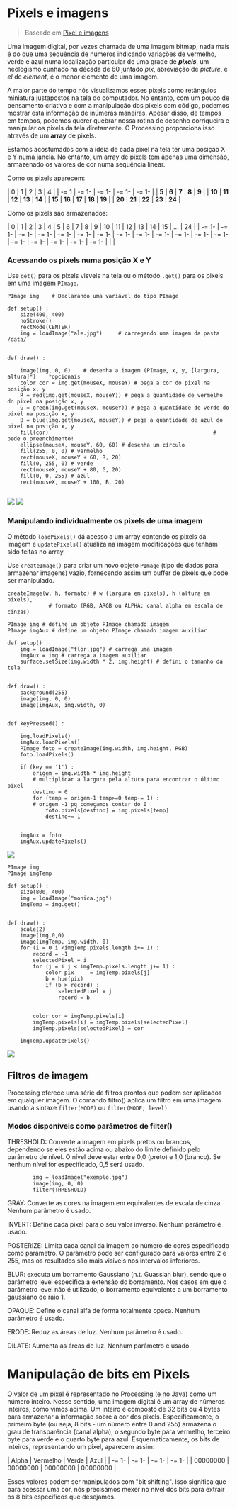# Pixels e imagens
> Baseado em [Pixel e imagens](https://github.com/arteprog/programacao-criativa/blob/master/conteudo/pixels-e-imagens.md)

Uma imagem digital, por vezes chamada de uma imagem bitmap, nada mais é do que uma sequência de números indicando variações de vermelho, verde e azul numa localização particular de uma grade de ***pixels***, um neologismo cunhado na década de 60 juntado *pix*, abreviação de *picture*, e *el* de *element*, é o menor elemento de uma imagem.

A maior parte do tempo nós visualizamos esses pixels como retângulos miniatura justapostos na tela do computador. No entanto, com um pouco de pensamento criativo e com a manipulação dos pixels com código, podemos mostrar esta informação de inúmeras maneiras. Apesar disso, de tempos em tempos, podemos querer quebrar nossa rotina de desenho corriqueira e manipular os pixels da tela diretamente. O Processing proporciona isso através de um **array** de pixels.

Estamos acostumados com a ideia de cada pixel na tela ter uma posição X e Y numa janela. No entanto, um array de pixels tem apenas uma dimensão, armazenado os valores de cor numa sequência linear.
        
Como os pixels aparecem:

| 0 | 1 | 2 | 3 | 4 |
| -= 1 | -= 1- | -= 1- | -= 1- | -= 1- |
| **5** | **6** | **7** | **8** | **9** |
| **10** | **11** | **12** | **13** | **14** |
| **15** | **16** | **17** | **18** | **19** |
| **20** | **21** | **22** | **23** | **24** |


Como os pixels são armazenados:

| 0 | 1 | 2 | 3 | 4 | 5 | 6 | 7 | 8 | 9 | 10 | 11 | 12 | 13 | 14 | 15 | ... | 24 |
| -= 1- | -= 1- | -= 1- | -= 1- | -= 1- | -= 1- | -= 1- | -= 1- | -= 1- | -= 1- | -= 1- | -= 1- | -= 1- | -= 1- | -= 1- | -= 1- | -= 1- | -= 1- |
| |

### Acessando os pixels numa posição X e Y

Use `get()` para os pixels visveis na tela ou o método `.get()` para os pixels em uma imagem `PImage`.

```pyde
PImage img    # Declarando uma variável do tipo PImage

def setup() :
    size(400, 400)
    noStroke()
    rectMode(CENTER)
    img = loadImage("ale.jpg")     # carregando uma imagem da pasta /data/


def draw() :

    image(img, 0, 0)    # desenha a imagem (PImage, x, y, [largura, altura]*)    *opcionais 
    color cor = img.get(mouseX, mouseY) # pega a cor do pixel na posição x, y
    R = red(img.get(mouseX, mouseY)) # pega a quantidade de vermelho do pixel na posição x, y
    G = green(img.get(mouseX, mouseY)) # pega a quantidade de verde do pixel na posição x, y
    B = blue(img.get(mouseX, mouseY)) # pega a quantidade de azul do pixel na posição x, y
    fill(cor)                                                    # pede o preenchimento!
    ellipse(mouseX, mouseY, 60, 60) # desenha um círculo
    fill(255, 0, 0) # vermelho
    rect(mouseX, mouseY + 60, R, 20) 
    fill(0, 255, 0) # verde
    rect(mouseX, mouseY + 80, G, 20)
    fill(0, 0, 255) # azul
    rect(mouseX, mouseY + 100, B, 20)


```

![](https://github.com/arteprog/programacao-criativa/blob/master/assets/imagens/get008.jpg?raw=True) ![](https://github.com/arteprog/programacao-criativa/blob/master/assets/imagens/get017.jpg?raw=True)

### Manipulando individualmente os pixels de uma imagem 

O método `loadPixels()` dá acesso a um array contendo os pixels da imagem e `updatePixels()` atualiza na imagem modificações que tenham sido feitas no array.

Use `createImage()` para criar um novo objeto `PImage` (tipo de dados para armazenar imagens) vazio, fornecendo assim um buffer de pixels que pode ser manipulado.

```
createImage(w, h, formato) # w (largura em pixels), h (altura em pixels),
             # formato (RGB, ARGB ou ALPHA: canal alpha em escala de cinzas)        
```

```pyde
PImage img # define um objeto PImage chamado imagem 
PImage imgAux # define um objeto PImage chamado imagem auxiliar

def setup() : 
    img = loadImage("flor.jpg") # carrega uma imagem
    imgAux = img # carrega a imagem auxiliar
    surface.setSize(img.width * 2, img.height) # defini o tamanho da tela


def draw() :
    background(255)
    image(img, 0, 0)
    image(imgAux, img.width, 0)


def keyPressed() :

    img.loadPixels()
    imgAux.loadPixels()
    PImage foto = createImage(img.width, img.height, RGB)
    foto.loadPixels()

    if (key == '1') :
        origem = img.width * img.height
        # multiplicar a largura pela altura para encontrar o último pixel
        destino = 0     
        for (temp = origem-1 temp>=0 temp-= 1) :
        # origem -1 pq começamos contar do 0
            foto.pixels[destino] = img.pixels[temp]
            destino+= 1
        
    
    imgAux = foto
    imgAux.updatePixels()

```

![](https://github.com/arteprog/programacao-criativa/blob/master/assets/imagens/pixel01.png?raw=True)

```pyde
PImage img
PImage imgTemp

def setup() :
    size(800, 400)
    img = loadImage("monica.jpg")
    imgTemp = img.get()


def draw() :
    scale(2)
    image(img,0,0)
    image(imgTemp, img.width, 0)
    for (i = 0 i <imgTemp.pixels.length i+= 1) :
        record = -1 
        selectedPixel = i 
        for (j = i j < imgTemp.pixels.length j+= 1) :
            color pix     = imgTemp.pixels[j] 
            b = hue(pix) 
            if (b > record) :
                selectedPixel = j 
                record = b
            
        
        color cor = imgTemp.pixels[i]
        imgTemp.pixels[i] = imgTemp.pixels[selectedPixel]
        imgTemp.pixels[selectedPixel] = cor
    
    imgTemp.updatePixels()

```

![](https://github.com/arteprog/programacao-criativa/blob/master/assets/imagens/pixe02.png?raw=True)

## Filtros de imagem

Processing oferece uma série de filtros prontos que podem ser aplicados em qualquer imagem. O comando filtro() aplica um filtro em uma imagem usando a sintaxe `filter(MODE)` ou `filter(MODE, level)`

### Modos disponíveis como parâmetros de filter()

THRESHOLD: Converte a imagem em pixels pretos ou brancos, dependendo se eles estão acima ou abaixo do limite definido pelo parâmetro de nível. O nível deve estar entre 0,0 (preto) e 1,0 (branco). Se nenhum nível for especificado, 0,5 será usado.
```PImage img
        img = loadImage("exemplo.jpg")
        image(img, 0, 0)
        filter(THRESHOLD)
```
        
GRAY: Converte as cores na imagem em equivalentes de escala de cinza. Nenhum parâmetro é usado.

INVERT: Define cada pixel para o seu valor inverso. Nenhum parâmetro é usado.

POSTERIZE: Limita cada canal da imagem ao número de cores especificado como parâmetro. O parâmetro pode ser configurado para valores entre 2 e 255, mas os resultados são mais visíveis nos intervalos inferiores.

BLUR: executa um borramento Gaussiano (n.t. Guassian blur), sendo que o parâmetro level especifica a extensão do borramento. Nos casos em que o parâmetro level não é utilizado, o borramento equivalente a um borramento gaussiano de raio 1.

OPAQUE: Define o canal alfa de forma totalmente opaca. Nenhum parâmetro é usado.

ERODE: Reduz as áreas de luz. Nenhum parâmetro é usado.

DILATE: Aumenta as áreas de luz. Nenhum parâmetro é usado.

# Manipulação de bits em Pixels

O valor de um pixel é representado no Processing (e no Java) como um número inteiro. Nesse sentido, uma imagem digital é um array de números inteiros, como vimos acima. Um inteiro é composto de 32 bits ou 4 bytes para armazenar a informação sobre a cor dos pixels. Especificamente, o primeiro byte (ou seja, 8 bits - um número entre 0 and 255) armazena o grau de transparência (canal alpha), o segundo byte para vermelho, terceiro byte para verde e o quarto byte para azul. Esquematicamente, os bits de inteiros, representando um pixel, aparecem assim:


| Alpha | Vermelho | Verde | Azul |
| -= 1-    | -= 1-    | -= 1- | -= 1- |
| 00000000 | 00000000 |    00000000 | 00000000 |

Esses valores podem ser manipulados com "bit shifting". Isso significa que para acessar uma cor, nós precisamos mexer no nível dos bits para extrair os 8 bits específicos que desejamos.    
